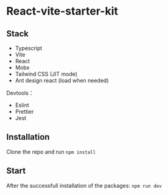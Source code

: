 # React-vite-starter-kit

## Stack

- Typescript
- Vite
- React
- Mobx
- Tailwind CSS (JIT mode)
- Ant design react (load when needed)

Devtools：
- Eslint
- Prettier
- Jest


## Installation

Clone the repo and run `npm install`

## Start

After the successfull installation of the packages: `npm run dev`

